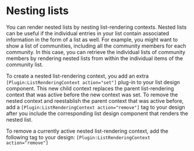 # Nesting lists


You can render nested lists by nesting list-rendering contexts. Nested lists can be useful if the individual entries in your list contain associated information in the form of a list as well. For example, you might want to show a list of communities, including all the community members for each community. In this case, you can retrieve the individual lists of community members by rendering nested lists from within the individual items of the community list.

To create a nested list-rendering context, you add an extra `[Plugin:ListRenderingContext action="set"]` plug-in to your list design component. This new child context replaces the parent list-rendering context that was active before the new context was set. To remove the nested context and reestablish the parent context that was active before, add a `[Plugin:ListRenderingContext action="remove"]` tag to your design after you include the corresponding list design component that renders the nested list.

To remove a currently active nested list-rendering context, add the following tag to your design: `[Plugin:ListRenderingContext action="remove"]`

